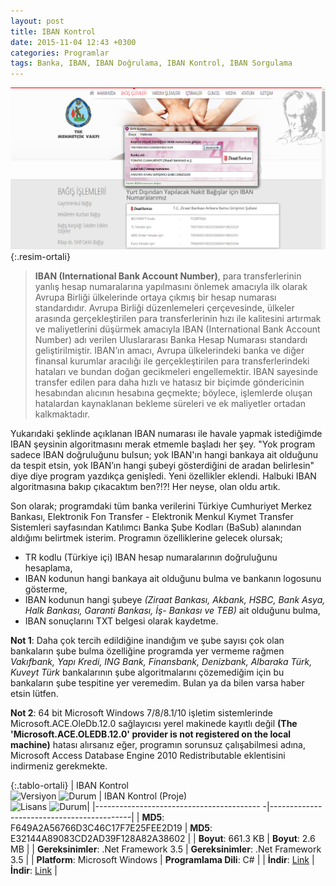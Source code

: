 ```yaml
---
layout: post
title: IBAN Kontrol
date: 2015-11-04 12:43 +0300
categories: Programlar
tags: Banka, IBAN, IBAN Doğrulama, IBAN Kontrol, IBAN Sorgulama
---
```

![iban-kontrol](/images/programlar/iban-kontrol.png){:.resim-ortali}

> **IBAN (International Bank Account Number)**, para transferlerinin yanlış hesap numaralarına yapılmasını önlemek amacıyla ilk olarak Avrupa Birliği ülkelerinde ortaya çıkmış bir hesap numarası standardıdır. Avrupa Birliği düzenlemeleri çerçevesinde, ülkeler arasında gerçekleştirilen para transferlerinin hızı ile kalitesini artırmak ve maliyetlerini düşürmek amacıyla IBAN (International Bank Account Number) adı verilen Uluslararası Banka Hesap Numarası standardı geliştirilmiştir. IBAN’ın amacı, Avrupa ülkelerindeki banka ve diğer finansal kurumlar aracılığı ile gerçekleştirilen para transferlerindeki hataları ve bundan doğan gecikmeleri engellemektir. IBAN sayesinde transfer edilen para daha hızlı ve hatasız bir biçimde göndericinin hesabından alıcının hesabına geçmekte; böylece, işlemlerde oluşan hatalardan kaynaklanan bekleme süreleri ve ek maliyetler ortadan kalkmaktadır.

Yukarıdaki şeklinde açıklanan IBAN numarası ile havale yapmak istediğimde IBAN şeysinin algoritmasını merak etmemle başladı her şey. "Yok program sadece IBAN doğruluğunu bulsun; yok IBAN'ın hangi bankaya ait olduğunu da tespit etsin, yok IBAN’ın hangi şubeyi gösterdiğini de aradan belirlesin" diye diye program yazdıkça genişledi. Yeni özellikler eklendi. Halbuki IBAN algoritmasına bakıp çıkacaktım ben?!?! Her neyse, olan oldu artık.

Son olarak; programdaki tüm banka verilerini Türkiye Cumhuriyet Merkez Bankası, Elektronik Fon Transfer - Elektronik Menkul Kıymet Transfer Sistemleri sayfasından Katılımcı Banka Şube Kodları (BaSub) alanından aldığımı belirtmek isterim. Programın özelliklerine gelecek olursak;

- TR kodlu (Türkiye içi) IBAN hesap numaralarının doğruluğunu hesaplama,
- IBAN kodunun hangi bankaya ait olduğunu bulma ve bankanın logosunu gösterme,
- IBAN kodunun hangi şubeye *(Ziraat Bankası, Akbank, HSBC, Bank Asya, Halk Bankası, Garanti Bankası, İş- Bankası ve TEB)* ait olduğunu bulma,
- IBAN sonuçlarını TXT belgesi olarak kaydetme.

**Not 1**: Daha çok tercih edildiğine inandığım ve şube sayısı çok olan bankaların şube bulma özelliğine programda yer vermeme rağmen *Vakıfbank, Yapı Kredi, ING Bank, Finansbank, Denizbank, Albaraka Türk, Kuveyt Türk* bankalarının şube algoritmalarını çözemediğim için bu bankaların şube tespitine yer veremedim. Bulan ya da bilen varsa haber etsin lütfen.

**Not 2**: 64 bit Microsoft Windows 7/8/8.1/10 işletim sistemlerinde Microsoft.ACE.OleDb.12.0 sağlayıcısı yerel makinede kayıtlı değil **(The 'Microsoft.ACE.OLEDB.12.0' provider is not registered on the local machine)** hatası alırsanız eğer, programın sorunsuz çalışabilmesi adına, Microsoft Access Database Engine 2010 Redistributable eklentisini indirmeniz gerekmekte.

{:.tablo-ortali}
| IBAN Kontrol<br>![Versiyon](https://img.shields.io/badge/Versiyon-1.00-blueviolet.svg?style=flat) ![Durum](https://img.shields.io/badge/Durum-Çalışıyor-success.svg?style=flat) | IBAN Kontrol (Proje)<br>![Lisans](https://img.shields.io/badge/Lisans-MIT-blue.svg?style=flat) ![Durum](https://img.shields.io/badge/Proje-Kodlar_Gözden_Gecirilecek-red.svg?style=flat)|
|----------------------------------------- -|-------------------------------------------|
| **MD5**: F649A2A56766D3C46C17F7E25FEE2D19 | **MD5**: E32144A89083CD2AD39F128A82A38602 | 
| **Boyut**: 661.3 KB                       | **Boyut**: 2.6 MB                         |
| **Gereksinimler**: .Net Framework 3.5     | **Gereksinimler**: .Net Framework 3.5     |
| **Platform**: Microsoft Windows           | **Programlama Dili**: C#                  |
| **İndir**: [Link](http://www.umutd.com/programlar1/iban-kontrol.zip)         | **İndir**: [Link](http://www.umutd.com/programlar1/iban-kontrol-proje.zip)                      |